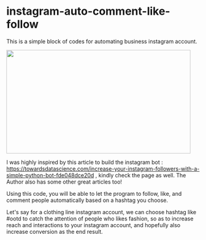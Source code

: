 # instagram-auto-comment-like-follow
This is a simple block of codes for automating business instagram account.

<img src="http://inovapos.com/wp-content/uploads/2017/06/instagram-logo.jpg" width=480 height=270>

I was highly inspired by this article to build the instagram bot : https://towardsdatascience.com/increase-your-instagram-followers-with-a-simple-python-bot-fde048dce20d , kindly check the page as well. The Author also has some other great articles too!

Using this code, you will be able to let the program to follow, like, and comment people automatically based on a hashtag you choose.

Let's say for a clothing line instagram account, we can choose hashtag like #ootd to catch the attention of people who likes fashion, so as to increase reach and interactions to your instagram account, and hopefully also increase conversion as the end result.
